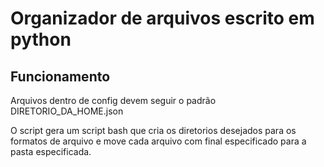 # Organizador de arquivos escrito em python

## Funcionamento
Arquivos dentro de config devem seguir o padrão DIRETORIO_DA_HOME.json

O script gera um script bash que cria os diretorios desejados para os formatos de arquivo e move cada arquivo com final especificado para a pasta especificada.
